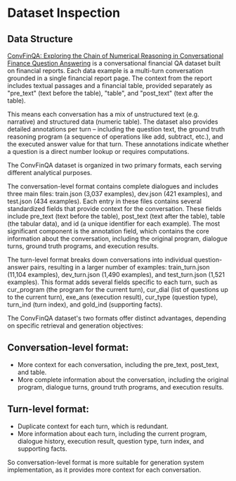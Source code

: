 # Dataset Inspection

## Data Structure

[ConvFinQA: Exploring the Chain of Numerical Reasoning in Conversational Finance Question Answering](https://arxiv.org/abs/2209.08795) is a conversational financial QA dataset built on financial reports. Each data example is a multi-turn conversation grounded in a single financial report page. The context from the report includes textual passages and a financial table, provided separately as "pre_text" (text before the table), "table", and "post_text" (text after the table).

This means each conversation has a mix of unstructured text (e.g. narrative) and structured data (numeric table). The dataset also provides detailed annotations per turn – including the question text, the ground truth reasoning program (a sequence of operations like add, subtract, etc.), and the executed answer value for that turn. These annotations indicate whether a question is a direct number lookup or requires computations.

The ConvFinQA dataset is organized in two primary formats, each serving different analytical purposes.



The conversation-level format contains complete dialogues and includes three main files: train.json (3,037 examples), dev.json (421 examples), and test.json (434 examples). Each entry in these files contains several standardized fields that provide context for the conversation. These fields include pre_text (text before the table), post_text (text after the table), table (the tabular data), and id (a unique identifier for each example). The most significant component is the annotation field, which contains the core information about the conversation, including the original program, dialogue turns, ground truth programs, and execution results.

The turn-level format breaks down conversations into individual question-answer pairs, resulting in a larger number of examples: train_turn.json (11,104 examples), dev_turn.json (1,490 examples), and test_turn.json (1,521 examples). This format adds several fields specific to each turn, such as cur_program (the program for the current turn), cur_dial (list of questions up to the current turn), exe_ans (execution result), cur_type (question type), turn_ind (turn index), and gold_ind (supporting facts).

The ConvFinQA dataset's two formats offer distinct advantages, depending on specific retrieval and generation objectives:

## Conversation-level format:

   - More context for each conversation, including the pre_text, post_text, and table.
   - More complete information about the conversation, including the original program, dialogue turns, ground truth programs, and execution results.

## Turn-level format:

   - Duplicate context for each turn, which is redundant.
   - More information about each turn, including the current program, dialogue history, execution result, question type, turn index, and supporting facts.

So conversation-level format is more suitable for generation system implementation, as it provides more context for each conversation.
